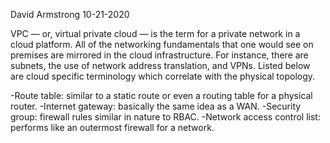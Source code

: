David Armstrong 10-21-2020

VPC — or, virtual private cloud — is the term for a private network in a cloud platform. All of the networking fundamentals that one would see on premises are mirrored in the cloud infrastructure. For instance, there are subnets, the use of network address translation, and VPNs. Listed below are cloud specific terminology which correlate with the physical topology.

-Route table: similar to a static route or even a routing table for a physical router.
-Internet gateway: basically the same idea as a WAN.
-Security group: firewall rules similar in nature to RBAC.
-Network access control list: performs like an outermost firewall for a network.
